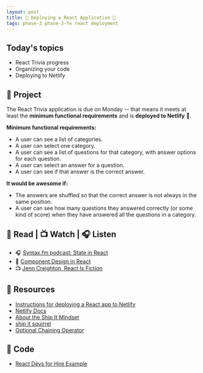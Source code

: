 ```yaml
---
layout: post
title: 🦊 Deploying a React Application 🦊
tags: phase-3 phase-3-fe react deployment
---
```


## Today's topics

- React Trivia progress
- Organizing your code
- Deploying to Netlify

## 🎯 Project

The React Trivia application is due on Monday -- that means it meets at least the **minimum functional requirements** and is **deployed to Netlify** 🚀.

**Minimum functional requirements:**

- A user can see a list of categories.
- A user can select one category.
- A user can see a list of questions for that category, with answer options for each question.
- A user can select an answer for a question.
- A user can see if that answer is the correct answer.

**It would be awesome if:**

- The answers are shuffled so that the correct answer is not always in the same position.
- A user can see how many questions they answered correctly (or some kind of score) when they have answered all the questions in a category.


## 📖 Read | 📺 Watch | 🎧 Listen

- 🎧 [Syntax.fm podcast: State in React](https://syntax.fm/show/170/state-in-react)
- 📖 [Component Design in React](https://marvelapp.com/blog/making-good-component-design-decisions-in-react/)
- 📺 [Jenn Creighton, React Is Fiction](https://www.youtube.com/watch?v=3s-vgOwNpac)

## 🔖 Resources

- [Instructions for deploying a React app to Netlify](https://www.notion.so/momentumlearn/Deploying-a-React-app-to-Netlify-409f3e2a2ae44ccd857b3797ff0963f8)
- [Netlify Docs](https://docs.netlify.com/site-deploys/create-deploys/)
- [About the Ship It Mindset](https://excid3.com/blog/finishing-is-all-that-matters)
- [ship it squirrel](https://shipitsquirrel.github.io/)
- [Optional Chaining Operator](https://developer.mozilla.org/en-US/docs/Web/JavaScript/Reference/Operators/Optional_chaining)

## 🦉 Code

- [React Devs for Hire Example](https://github.com/Momentum-Team-11/example-react-devs-for-hire)
